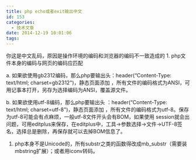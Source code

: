 ```yaml
---
title: php echo或者exit输出中文
id: 153
categories:
  - 技术文章
date: 2014-12-19 10:01:06
tags:
---
```


你这是中文乱码，原因是操作环境的编码和浏览器的编码不一致造成的 1\. php文件本身的编码与网页的编码应匹配

a. 如果欲使用gb2312编码，那么php要输出头：header(“Content-Type: text/html; charset=gb2312")，静态页面添加<meta http-equiv="Content-Type" content="text/html; charset=gb2312" />
，所有文件的编码格式为ANSI，可用记事本打开，另存为选择编码为ANSI，覆盖源文件。

b. 如果欲使用utf-8编码，那么php要输出头 ：header(“Content-Type: text/html; charset=utf-8")，静态页面添加<meta http-equiv="Content-Type" content="text/html; charset=utf-8" />
，所有文件的编码格式为utf-8。保存为utf-8可能会有点麻烦，一般utf-8文件开头会有BOM，如果使用 session就会出问题，可用editplus来保存，在editplus中，工具->参数选择->文件->UTF-8签名，选择总是删除，再保存就可以去掉BOM信息了。

1.  php本身不是Unicode的，所有substr之类的函数得改成mb_substr（需要装mbstring扩展）；或者用iconv转码。
